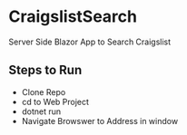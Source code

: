 # CraigslistSearch
Server Side Blazor App to Search Craigslist

## Steps to Run
 - Clone Repo  
 - cd to Web Project
 - dotnet run
 - Navigate Browswer to Address in window
